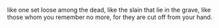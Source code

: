 like one set loose among the dead, like the slain that lie in the grave, like those whom you remember no more, for they are cut off from your hand.
